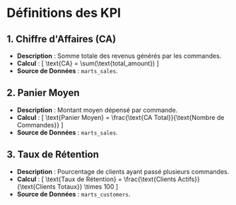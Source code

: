 # Définitions des KPI

## 1. Chiffre d'Affaires (CA)
- **Description** : Somme totale des revenus générés par les commandes.
- **Calcul** :
  \[
  \text{CA} = \sum(\text{total_amount})
  \]
- **Source de Données** : `marts_sales`.

## 2. Panier Moyen
- **Description** : Montant moyen dépensé par commande.
- **Calcul** :
  \[
  \text{Panier Moyen} = \frac{\text{CA Total}}{\text{Nombre de Commandes}}
  \]
- **Source de Données** : `marts_sales`.

## 3. Taux de Rétention
- **Description** : Pourcentage de clients ayant passé plusieurs commandes.
- **Calcul** :
  \[
  \text{Taux de Rétention} = \frac{\text{Clients Actifs}}{\text{Clients Totaux}} \times 100
  \]
- **Source de Données** : `marts_customers`.
